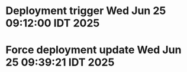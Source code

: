 # Deployment trigger Wed Jun 25 09:12:00 IDT 2025
# Force deployment update Wed Jun 25 09:39:21 IDT 2025
